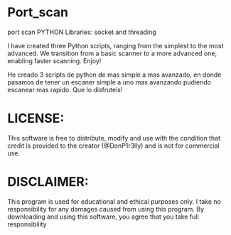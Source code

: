 # Port_scan
port scan PYTHON
Libraries:  socket and threading

I have created three Python scripts, ranging from the simplest to the most advanced. We transition from a basic scanner to a more advanced one, enabling faster scanning. Enjoy!

He creado 3 scripts de python de mas simple a mas avanzado, en donde pasamos de tener un escaner simple a uno mas avanzando pudiendo escanear mas rapido. Que lo disfruteis!


# LICENSE:
This software is free to distribute, modify and use with the condition that credit is provided to the creator (@DonP1r3lly) and is not for commercial use.

# DISCLAIMER:
This program is used for educational and ethical purposes only. I take no responsibility for any damages caused from using this program. By downloading and using this software, you agree that you take full responsibility 
